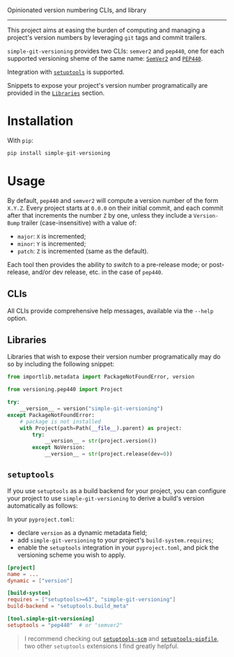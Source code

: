 Opinionated version numbering CLIs, and library

--------------------------------------------------------------------------------

This project aims at easing the burden of computing and managing a project's
version numbers by leveraging `git` tags and commit trailers.

`simple-git-versioning` provides two CLIs: `semver2` and `pep440`, one for each
supported versioning sheme of the same name: [`SemVer2`](https://semver.org) and 
[`PEP440`](https://peps.python.org/pep-0440/).

Integration with [`setuptools`](#setuptools) is supported.

Snippets to expose your project's version number programatically are provided in
the [`Libraries`](#libraries) section.

# Installation

With `pip`:

```python
pip install simple-git-versioning
```

# Usage

By default, `pep440` and `semver2` will compute a version number of the form
`X.Y.Z`. Every project starts at `0.0.0` on their initial commit, and each
commit after that increments the number `Z` by one, unless they include a
`Version-Bump` trailer (case-insensitive) with a value of:
- `major`: `X` is incremented;
- `minor`: `Y` is incremented;
- `patch`: `Z` is incremented (same as the default).

Each tool then provides the ability to _switch_ to a pre-release mode; or
post-release, and/or dev release, etc. in the case of `pep440`.

## CLIs

All CLIs provide comprehensive help messages, available via the `--help` option.

## Libraries

Libraries that wish to expose their version number programatically may do so by
including the following snippet:

```python
from importlib.metadata import PackageNotFoundError, version

from versioning.pep440 import Project

try:
    __version__ = version("simple-git-versioning")
except PackageNotFoundError:
    # package is not installed
    with Project(path=Path(__file__).parent) as project:
        try:
            __version__ = str(project.version())
        except NoVersion:
            __version__ = str(project.release(dev=0))
```

## `setuptools`

If you use `setuptools` as a build backend for your project, you can configure
your project to use `simple-git-versioning` to derive a build's version
automatically as follows:

In your `pyproject.toml`:
  - declare `version` as a dynamic metadata field;
  - add `simple-git-versioning` to your project's `build-system.requires`;
  - enable the `setuptools` integration in your `pyproject.toml`, and pick the
    versioning scheme you wish to apply.

```toml
[project]
name = ...
dynamic = ["version"]

[build-system]
requires = ["setuptools>=63", "simple-git-versioning"]
build-backend = "setuptools.build_meta"

[tool.simple-git-versioning]
setuptools = "pep440"  # or "semver2"
```

> I recommend checking out [`setuptools-scm`](https://pypi.org/project/setuptools-scm/)
  and [`setuptools-pipfile`](https://pypi.org/project/setuptools-pipfile/), two
  other `setuptools` extensions I find greatly helpful.
